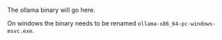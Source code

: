 
The ollama binary will go here.

On windows the binary needs to be renamed `ollama-x86_64-pc-windows-msvc.exe`.


